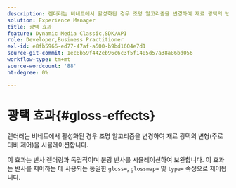 ```yaml
---
description: 렌더러는 비네트에서 활성화된 경우 조명 알고리즘을 변경하여 재료 광택의 변형(주로 대비 제어)을 시뮬레이션합니다.
solution: Experience Manager
title: 광택 효과
feature: Dynamic Media Classic,SDK/API
role: Developer,Business Practitioner
exl-id: e8fb5966-ed77-47af-a500-b9bd1604e7d1
source-git-commit: 1ec8b59f442eb96c6c3f5f1405d57a38a86bd056
workflow-type: tm+mt
source-wordcount: '88'
ht-degree: 0%

---
```


# 광택 효과{#gloss-effects}

렌더러는 비네트에서 활성화된 경우 조명 알고리즘을 변경하여 재료 광택의 변형(주로 대비 제어)을 시뮬레이션합니다.

이 효과는 반사 렌더링과 독립적이며 분광 반사를 시뮬레이션하여 보완합니다. 이 효과는 반사를 제어하는 데 사용되는 동일한 `gloss=`, `glossmap=` 및 `type=` 속성으로 제어됩니다.
